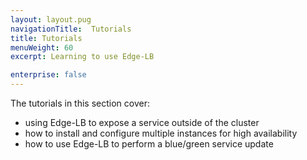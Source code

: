 ```yaml
---
layout: layout.pug
navigationTitle:  Tutorials
title: Tutorials
menuWeight: 60
excerpt: Learning to use Edge-LB

enterprise: false
---
```


The tutorials in this section cover:
- using Edge-LB to expose a service outside of the cluster
- how to install and configure multiple instances for high availability
- how to use Edge-LB to perform a blue/green service update
